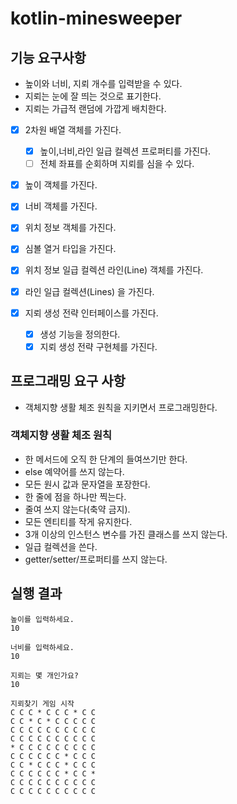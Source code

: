# kotlin-minesweeper
## 기능 요구사항
- 높이와 너비, 지뢰 개수를 입력받을 수 있다.
- 지뢰는 눈에 잘 띄는 것으로 표기한다.
- 지뢰는 가급적 랜덤에 가깝게 배치한다.

- [x] 2차원 배열 객체를 가진다.
  - [x] 높이,너비,라인 일급 컬렉션 프로퍼티를 가진다.
  - [ ] 전체 좌표를 순회하며 지뢰를 심을 수 있다. 
- [x] 높이 객체를 가진다.
- [x] 너비 객체를 가진다.
- [x] 위치 정보 객체를 가진다. 
- [x] 심볼 열거 타입을 가진다.
- [x] 위치 정보 일급 컬렉션 라인(Line) 객체를 가진다.
- [x] 라인 일급 컬렉션(Lines) 을 가진다.

- [x] 지뢰 생성 전략 인터페이스를 가진다.
  - [x] 생성 기능을 정의한다.
  - [x] 지뢰 생성 전략 구현체를 가진다.

## 프로그래밍 요구 사항
- 객체지향 생활 체조 원칙을 지키면서 프로그래밍한다.
### 객체지향 생활 체조 원칙
- 한 메서드에 오직 한 단계의 들여쓰기만 한다.
- else 예약어를 쓰지 않는다.
- 모든 원시 값과 문자열을 포장한다.
- 한 줄에 점을 하나만 찍는다.
- 줄여 쓰지 않는다(축약 금지).
- 모든 엔티티를 작게 유지한다.
- 3개 이상의 인스턴스 변수를 가진 클래스를 쓰지 않는다.
- 일급 컬렉션을 쓴다.
- getter/setter/프로퍼티를 쓰지 않는다.

## 실행 결과
```text
높이를 입력하세요.
10

너비를 입력하세요.
10

지뢰는 몇 개인가요?
10

지뢰찾기 게임 시작
C C C * C C C * C C
C C * C * C C C C C
C C C C C C C C C C
C C C C C C C C C C
* C C C C C C C C C
C C C C C C * C C C
C C * C C C * C C C
C C C C C C * C C *
C C C C C C C C C C
C C C C C C C C C C
```
